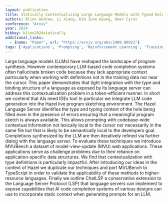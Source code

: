 ```yaml
---
layout: publication
title: Statically Contextualizing Large Language Models with Typed Holes
authors: Blinn Andrew, Li Xiang, Kim June Hyung, Omar Cyrus
conference: "Arxiv"
year: 2024
bibkey: blinn2024statically
additional_links:
  - {name: "Paper", url: "https://arxiv.org/abs/2409.00921"}
tags: ['Applications', 'Prompting', 'Reinforcement Learning', 'Training Techniques']
---
```

Large language models (LLMs) have reshaped the landscape of program synthesis. However contemporary LLM-based code completion systems often hallucinate broken code because they lack appropriate context particularly when working with definitions not in the training data nor near the cursor. This paper demonstrates that tight integration with the type and binding structure of a language as exposed by its language server can address this contextualization problem in a token-efficient manner. In short we contend that AIs need IDEs too! In particular we integrate LLM code generation into the Hazel live program sketching environment. The Hazel Language Server identifies the type and typing context of the hole being filled even in the presence of errors ensuring that a meaningful program sketch is always available. This allows prompting with codebase-wide contextual information not lexically local to the cursor nor necessarily in the same file but that is likely to be semantically local to the developers goal. Completions synthesized by the LLM are then iteratively refined via further dialog with the language server. To evaluate these techniques we introduce MVUBench a dataset of model-view-update (MVU) web applications. These applications serve as challenge problems due to their reliance on application-specific data structures. We find that contextualization with type definitions is particularly impactful. After introducing our ideas in the context of Hazel we duplicate our techniques and port MVUBench to TypeScript in order to validate the applicability of these methods to higher-resource languages. Finally we outline ChatLSP a conservative extension to the Language Server Protocol (LSP) that language servers can implement to expose capabilities that AI code completion systems of various designs can use to incorporate static context when generating prompts for an LLM.
